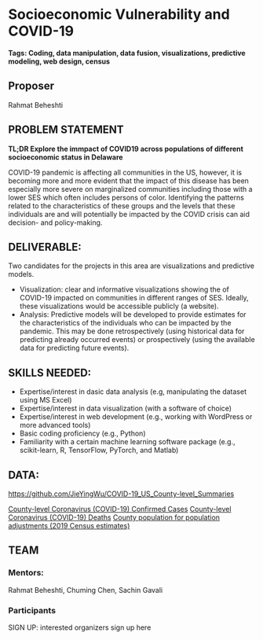 # Socioeconomic Vulnerability and COVID-19 
**Tags: Coding, data manipulation, data fusion, visualizations, predictive modeling, web design, census**

## Proposer
Rahmat Beheshti

## PROBLEM STATEMENT

**TL;DR Explore the immpact of COVID19 across populations of different socioeconomic status in Delaware**

COVID-19 pandemic is affecting all communities in the US, however, it is becoming more and more evident 
that the impact of this disease has been especially more severe on marginalized communities including those 
with a lower 
SES which often includes persons of color. Identifying the patterns related to the characteristics of 
these groups and the levels that these individuals are and will potentially be impacted by the COVID crisis 
can aid  decision- and policy-making.
 
## DELIVERABLE:
Two candidates for the projects in this area are visualizations and predictive models. 
- Visualization: clear and informative visualizations showing the of COVID-19 impacted on communities 
in different ranges of SES. Ideally, these visualizations would be accessible publicly (a website). 
- Analysis: Predictive models will be developed to provide estimates for the characteristics of the individuals who can be impacted by the pandemic.  This may be done retrospectively (using historical data for predicting already occurred events) or 
prospectively (using the available data for predicting future events).
 
## SKILLS NEEDED: 
- Expertise/interest in dasic data analysis  (e.g, manipulating the dataset using MS Excel)
- Expertise/interest in data visualization (with a software of choice)
- Expertise/interest in web development (e.g., working with WordPress or more advanced tools)
- Basic coding proficiency (e.g., Python)
- Familiarity with a certain machine learning software package (e.g., scikit-learn, R, TensorFlow, PyTorch, and Matlab)

 
## DATA: 
https://github.com/JieYingWu/COVID-19_US_County-level_Summaries 

[County-level Coronavirus (COVID-19) Confirmed Cases](https://usafactsstatic.blob.core.windows.net/public/data/covid-19/covid_confirmed_usafacts.csv)
[County-level Coronavirus (COVID-19) Deaths](https://usafactsstatic.blob.core.windows.net/public/data/covid-19/covid_deaths_usafacts.csv)
[County population for population adjustments (2019 Census estimates)](https://usafactsstatic.blob.core.windows.net/public/data/covid-19/covid_county_population_usafacts.csv)

## TEAM
### Mentors:
Rahmat Beheshti,  Chuming Chen, Sachin Gavali


### Participants
SIGN UP: interested organizers sign up here
 




